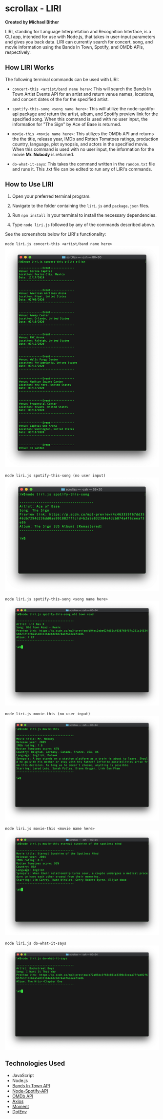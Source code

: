 # scrollax - LIRI

**Created by Michael Bither**

LIRI, standing for Language Interpretation and Recognition Interface, is a CLI app, intended for use with Node.js, that takes in user-input parameters and gives you back data. LIRI can currently search for concert, song, and movie information using the Bands In Town, Spotify, and OMDb APIs, respectively.

## How LIRI Works

The following terminal commands can be used with LIRI:

- `concert-this <artist/band name here>`: This will search the Bands In Town Artist Events API for an artist and return venue names, locations, and concert dates of the for the specified artist.

- `spotify-this-song <song name here>`: This will utilize the node-spotify-api package and return the artist, album, and Spotify preview link for the specified song. When this command is used with no user input, the information for "The Sign" by Ace of Base is returned.

- `movie-this <movie name here>`: This utilizes the OMDb API and returns the the title, release year, IMDb and Rotten Tomatoes ratings, production country, language, plot synopsis, and actors in the specified movie. When this command is used with no user input, the information for the movie **Mr. Nobody** is returned.

- `do-what-it-says`: This takes the command written in the `random.txt` file and runs it. This .txt file can be edited to run any of LIRI's commands.

## How to Use LIRI

1. Open your preferred terminal program.

2. Navigate to the folder containing the `liri.js` and `package.json` files.

3. Run `npm install` in your terminal to install the necessary dependencies.

4. Type `node liri.js` followed by any of the commands described above.

See the screenshots below for LIRI's functionality:

`node liri.js concert-this <artist/band name here>`
![concert-this](/screenshots/concert-this.png)

`node liri.js spotify-this-song (no user input)`
![spotify-this-song_no-input](/screenshots/spotify-this-song_no-input.png)

`node liri.js spotify-this-song <song name here>`
![spotify-this-song](/screenshots/spotify-this-song.png)

`node liri.js movie-this (no user input)`
![movie-this_no-input](/screenshots/movie-this_no-input.png)

`node liri.js movie-this <movie name here>`
![movie-this](/screenshots/movie-this.png)

`node liri.js do-what-it-says`
![do-what-it-says](/screenshots/do-what-it-says.png)

## Technologies Used

- JavaScript
- Node.js
- [Bands In Town API](https://www.artists.bandsintown.com/login)
- [Node-Spotify-API](https://www.npmjs.com/package/node-spotify-api)
- [OMDb API](http://www.omdbapi.com)
- [Axios](https://www.npmjs.com/package/axios)
- [Moment](https://www.npmjs.com/package/moment)
- [DotEnv](https://www.npmjs.com/package/dotenv)
